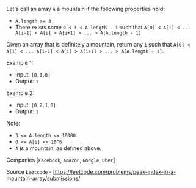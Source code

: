 Let's call an array `A` a mountain if the following properties hold:

- `A.length >= 3`
- There exists some `0 < i < A.length - 1` such that `A[0] < A[1] < ... A[i-1] < A[i] > A[i+1] > ... > A[A.length - 1]`

Given an array that is definitely a mountain, return any `i` such that `A[0] < A[1] < ... A[i-1] < A[i] > A[i+1] > ... > A[A.length - 1]`.

Example 1:

- Input: `[0,1,0]`
- Output: `1`

Example 2:

- Input: `[0,2,1,0]`
- Output: `1`

Note:

- `3 <= A.length <= 10000`
- `0 <= A[i] <= 10^6`
- `A` is a mountain, as defined above.

Companies [`Facebook`, `Amazon`, `Google`, `Uber`]

Source `Leetcode` - https://leetcode.com/problems/peak-index-in-a-mountain-array/submissions/
